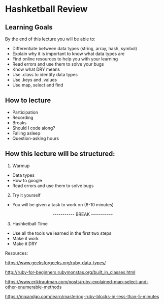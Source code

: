 # Hashketball Review

## Learning Goals
By the end of this lecture you will be able to:

* Differentiate between data types (string, array, hash, symbol)
* Explain why it is important to know what data types are
* Find online resources to help you with your learning
* Read errors and use them to solve your bugs
* Know what DRY means
* Use .class to identify data types
* Use .keys and .values
* Use map, select and find


## How to lecture

* Participation
* Recording
* Breaks
* Should I code along?
* Falling asleep
* Question-asking hours

## How this lecture will be structured:

1. Warmup
  * Data types
  * How to google
  * Read errors and use them to solve bugs
  
2. Try it yourself
  * You will be given a task to work on (8-10 minutes)
  <p align='center'>
    ----------- BREAK -----------
  </p>

3. Hashketball Time
  * Use all the tools we learned in the first two steps
  * Make it work
  * Make it DRY


Resources:

https://www.geeksforgeeks.org/ruby-data-types/

http://ruby-for-beginners.rubymonstas.org/built_in_classes.html

https://www.eriktrautman.com/posts/ruby-explained-map-select-and-other-enumerable-methods

https://mixandgo.com/learn/mastering-ruby-blocks-in-less-than-5-minutes
